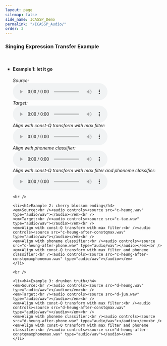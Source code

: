 ```yaml
---
layout: page
sitemap: false
side_name: ICASSP_Demo
permalink: "/ICASSP_Audio/"
order: 3
---
```


<h3> Singing Expression Transfer Example </h3><br />
<ul type="square">
	<li><h4>Example 1: let it go</h4>
	<em>Source:<br /><audio controls><source src="l-joo.wav" type="audio/wav"></audio></em><br />
	<em>Target:<br /><audio controls><source src="l-byul.wav" type="audio/wav"></audio></em><br />
	<em>Align with const-Q transform with max filter:<br /><audio controls><source src="l-joo-after-constqmax.wav" type="audio/wav"></audio></em><br />
	<em>Align with phoneme classifier:<br /><audio controls><source src="l-joo-after-phone.wav" type="audio/wav"></audio></em><br />
	<em>Align with const-Q transform with max filter and phoneme classifier:<br /><audio controls><source src="l-joo-after-constqmaxphonemax.wav" type="audio/wav"></audio></em>
	</li>

	<br />

	<li><h4>Example 2: cherry blossom ending</h4>
	<em>Source:<br /><audio controls><source src="c-heung.wav" type="audio/wav"></audio></em><br />
	<em>Target:<br /><audio controls><source src="c-tae.wav" type="audio/wav"></audio></em><br />
	<em>Align with const-Q transform with max filter:<br /><audio controls><source src="c-heung-after-constqmax.wav" type="audio/wav"></audio></em><br />
	<em>Align with phoneme classifier:<br /><audio controls><source src="c-heung-after-phone.wav" type="audio/wav"></audio></em><br />
	<em>Align with const-Q transform with max filter and phoneme classifier:<br /><audio controls><source src="c-heung-after-constqmaxphonemax.wav" type="audio/wav"></audio></em>
	</li>

	<br />

	<li><h4>Example 3: drunken truth</h4>
	<em>Source:<br /><audio controls><source src="d-heung.wav" type="audio/wav"></audio></em><br />
	<em>Target:<br /><audio controls><source src="d-jun.wav" type="audio/wav"></audio></em><br />
	<em>Align with const-Q transform with max filter:<br /><audio controls><source src="d-heung-after-constqmax.wav" type="audio/wav"></audio></em><br />
	<em>Align with phoneme classifier:<br /><audio controls><source src="d-heung-after-phone.wav" type="audio/wav"></audio></em><br />
	<em>Align with const-Q transform with max filter and phoneme classifier:<br /><audio controls><source src="d-heung-after-constqmaxphonemax.wav" type="audio/wav"></audio></em>
	</li>
</ul>